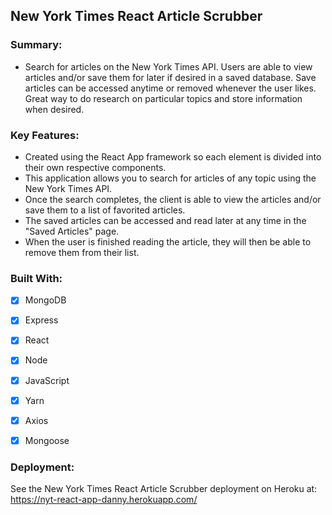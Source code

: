 ## New York Times React Article Scrubber

### Summary:
* Search for articles on the New York Times API. Users are able to view articles and/or save them for later if desired in a saved database. Save articles can be accessed anytime or removed whenever the user likes. Great way to do research on particular topics and store information when desired.

### Key Features:
* Created using the React App framework so each element is divided into their own respective components.
* This application allows you to search for articles of any topic using the New York Times API.
* Once the search completes, the client is able to view the articles and/or save them to a list of favorited articles.
* The saved articles can be accessed and read later at any time in the "Saved Articles" page.
* When the user is finished reading the article, they will then be able to remove them from their list.

### Built With:
- [x] MongoDB
- [x] Express
- [x] React
- [x] Node
- [x] JavaScript
- [x] Yarn
- [x] Axios
- [x] Mongoose


### Deployment:
See the New York Times React Article Scrubber deployment on Heroku at: https://nyt-react-app-danny.herokuapp.com/
